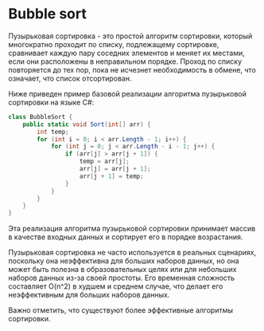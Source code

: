 # Bubble sort

Пузырьковая сортировка - это простой алгоритм сортировки, который многократно проходит по списку, подлежащему сортировке, сравнивает каждую пару соседних элементов и меняет их местами, если они расположены в неправильном порядке. Проход по списку повторяется до тех пор, пока не исчезнет необходимость в обмене, что означает, что список отсортирован.

Ниже приведен пример базовой реализации алгоритма пузырьковой сортировки на языке C#:
```cs
class BubbleSort {
    public static void Sort(int[] arr) {
        int temp;
        for (int i = 0; i < arr.Length - 1; i++) {
            for (int j = 0; j < arr.Length - i - 1; j++) {
                if (arr[j] > arr[j + 1]) {
                    temp = arr[j];
                    arr[j] = arr[j + 1];
                    arr[j + 1] = temp;
                }
            }
        }
    }
}
```
Эта реализация алгоритма пузырьковой сортировки принимает массив в качестве входных данных и сортирует его в порядке возрастания.

Пузырьковая сортировка не часто используется в реальных сценариях, поскольку она неэффективна для больших наборов данных, но она может быть полезна в образовательных целях или для небольших наборов данных из-за своей простоты. Его временная сложность составляет O(n^2) в худшем и среднем случае, что делает его неэффективным для больших наборов данных.

Важно отметить, что существуют более эффективные алгоритмы сортировки.
